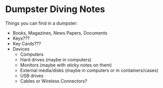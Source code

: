 # Dumpster Diving Notes

Things you can find in a dumpster:

- Books, Magazines, News Papers, Documents
- Keys???
- Key Cards???
- Devices
  - Computers
  - Hard drives (maybe in computers)
  - Monitors (maybe with sticky notes on them)
  - External media/disks (maybe in computers or in containers/cases)
  - USB drives
  - Cables or Wireless Connectors?